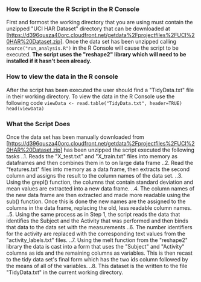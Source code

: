 ### How to Execute the R Script in the R Console
First and formost the working directory that you are using must contain the unzipped "UCI HAR Dataset" directory that can be downloaded at [https://d396qusza40orc.cloudfront.net/getdata%2Fprojectfiles%2FUCI%20HAR%20Dataset.zip].
Once the data set has been unzipped calling 
`source("run_analysis.R")`
in the R Console will cause the script to be executed. **The script uses the "reshape2" library which will need to be installed if it hasn't been already.**

### How to view the data in the R console
After the script has been executed the user should find a "TidyData.txt" file in their working directory.
To view the data in the R Console use the following code
`viewData <- read.table("TidyData.txt", header=TRUE)
head(viewData)`

### What the Script Does
Once the data set has been manually downloaded from [https://d396qusza40orc.cloudfront.net/getdata%2Fprojectfiles%2FUCI%20HAR%20Dataset.zip] has been unzipped the script executed the following tasks
..1. Reads the "X\_test.txt" and "X\_train.txt" files into memory as dataframes and then combines them in to on large data frame
..2. Read the "features.txt" files into memory as a data frame, then extracts the second column and assigns the result to the column names of the data set.
..3. Using the grepl() function, the columns that contain standard deviation and mean values are extracted into a new data frame.
..4. The column names of the new data frame are then extracted and made more readable using the sub() function. Once this is done the new names are the assigned to the columns in the data frame, replacing the old, less readable column names.
..5. Using the same process as in Step 1, the script reads the data that identifies the Subject and the Activity that was performed and then binds that data to the data set with the measurements
..6. The number identifiers for the activity are replaced with the corresponding text values from the "activity_labels.txt" files.
..7. Using the melt function from the "reshape2" library the data is cast into a form that uses the "Subject" and "Activity" columns as ids and the remaining columns as variables. This is then recast to the tidy data set's final form which has the two ids column followed by the means of all of the variables.
..8. This dataset is the written to the file "TidyData.txt" in the current working directory.
